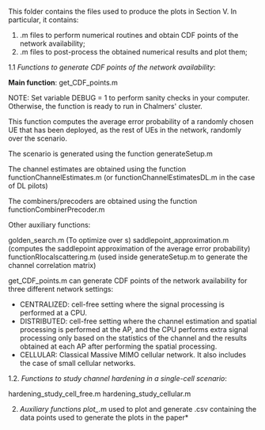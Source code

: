 
This folder contains the files used to produce the plots in Section V. In particular, it contains:

1. .m files to perform numerical routines and obtain CDF points of the network availability; 
2. .m files to post-process the obtained numerical results and plot them; 
<!--3. .txt to run simulations in Chalmers' cluster; and folders with all the saved data from the run simulations.-->

1.1 *Functions to generate CDF points of the network availability*:

**Main function**: get_CDF_points.m 

NOTE: Set variable DEBUG = 1 to perform sanity checks in your computer. Otherwise, the function is ready to run in Chalmers' cluster. 

This function computes the average error probability of a randomly chosen UE that has been deployed, as the rest of UEs in the network, randomly over the scenario.

The scenario is generated using the function generateSetup.m

The channel estimates are obtained using the function functionChannelEstimates.m (or functionChannelEstimatesDL.m in the case of DL pilots)

The combiners/precoders are obtained using the function functionCombinerPrecoder.m

Other auxiliary functions:

golden_search.m (To optimize over s)
saddlepoint_approximation.m (computes the saddlepoint approximation of the average error probability) 
functionRlocalscattering.m (used inside generateSetup.m to generate the channel correlation matrix) 

get_CDF_points.m can generate CDF points of the network availability for three different network settings:

- CENTRALIZED: cell-free setting where the signal processing is performed at a CPU.
- DISTRIBUTED: cell-free setting where the channel estimation and spatial processing is performed at the AP, and the CPU performs extra signal processing only based on the statistics of the channel and the results obtained at each AP after performing the spatial processing.
- CELLULAR: Classical Massive MIMO cellular network. It also includes the case of small cellular networks.

1.2. *Functions to study channel hardening in a single-cell scenario*:

hardening_study_cell_free.m
hardening_study_cellular.m

2. *Auxiliary functions plot_*.m used to plot and generate .csv containing the data points used to generate the plots in the paper*

<!--3. Scripts ready to run in Chalmer's cluster. (job_*) -->



